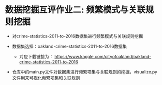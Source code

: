 # 数据挖掘互评作业二: 频繁模式与关联规则挖掘

- 对crime-statistics-2011-to-2016数据集进行频繁模式与关联规则挖掘

- 数据集选择：oakland-crime-statistics-2011-to-2016数据集
  - 对应下载链接为：
      https://www.kaggle.com/cityofoakland/oakland-crime-statistics-2011-to-2016

- 仓库中的main.py文件对数据集进行频繁项集与关联规则的挖掘，visualize.py文件用来可视化频繁项集和关联规则

